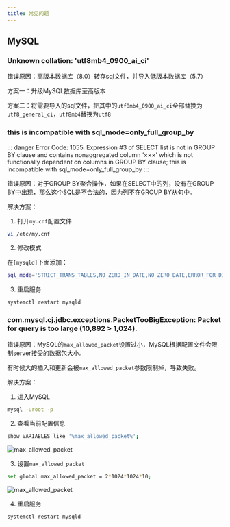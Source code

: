 ```yaml
---
title: 常见问题
---
```


## MySQL

### Unknown collation: 'utf8mb4_0900_ai_ci'

错误原因：高版本数据库（8.0）转存sql文件，并导入低版本数据库（5.7）

方案一：升级MySQL数据库至高版本

方案二：将需要导入的sql文件，把其中的`utf8mb4_0900_ai_ci`全部替换为`utf8_general_ci`，`utf8mb4`替换为`utf8`

### this is incompatible with sql_mode=only_full_group_by

::: danger
Error Code: 1055. Expression #3 of SELECT list is not in GROUP BY clause and contains nonaggregated column ‘×××’ which is not functionally dependent on columns in GROUP BY clause; this is incompatible with sql_mode=only_full_group_by
:::

错误原因：对于GROUP BY聚合操作，如果在SELECT中的列，没有在GROUP BY中出现，那么这个SQL是不合法的，因为列不在GROUP BY从句中。

解决方案：

1. 打开`my.cnf`配置文件

```bash
vi /etc/my.cnf
```

2. 修改模式

在`[mysqld]`下面添加：

```bash
sql_mode='STRICT_TRANS_TABLES,NO_ZERO_IN_DATE,NO_ZERO_DATE,ERROR_FOR_DIVISION_BY_ZERO,NO_ENGINE_SUBSTITUTION'
```

3. 重启服务

```bash
systemctl restart mysqld
```

### com.mysql.cj.jdbc.exceptions.PacketTooBigException: Packet for query is too large (10,892 > 1,024).

错误原因：MySQL的`max_allowed_packet`设置过小，MySQL根据配置文件会限制server接受的数据包大小。

有时候大的插入和更新会被`max_allowed_packet`参数限制掉，导致失败。

解决方案：

1. 进入MySQL

```bash
mysql -uroot -p
```

2. 查看当前配置信息

```bash
show VARIABLES like '%max_allowed_packet%';
```

![max_allowed_packet](https://img-blog.csdnimg.cn/20190404084751240.png)

3. 设置`max_allowed_packet`

```bash
set global max_allowed_packet = 2*1024*1024*10;
```

![max_allowed_packet](https://img-blog.csdnimg.cn/20190404084912981.png)

4. 重启服务

```bash
systemctl restart mysqld
```

<RightMenu />